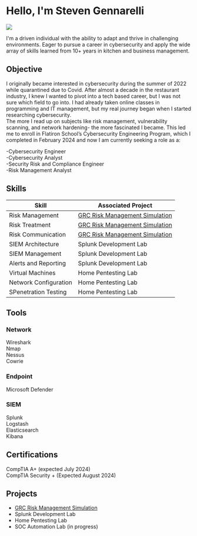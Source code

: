 # Hello, I'm Steven Gennarelli
<a href="https://www.linkedin.com/in/stevengennarelli"><img src="https://img.shields.io/badge/-LinkedIn-0072b1?&style=for-the-badge&logo=linkedin&logoColor=white" /></a>

I'm a driven individual with the ability to adapt and thrive in challenging environments. Eager to pursue a career in cybersecurity and apply the wide array of skills learned from 10+ years in kitchen and business management.

## Objective

I originally became interested in cybersecurity during the summer of 2022 while quarantined due to Covid. After almost a decade in the restaurant industry, I knew I wanted to pivot into a tech based career, but I was not sure which field to go into. I had already taken online classes in programming and IT management, but my real journey began when I started researching cybersecurity.  
The more I read up on subjects like risk management, vulnerability scanning, and network hardening- the more fascinated I became. This led me to enroll in Flatiron School’s Cybersecurity Engineering Program, which I completed in February 2024 and now I am currently seeking a role as a:

-Cybersecurity Engineer  
-Cybersecurity Analyst  
-Security Risk and Compliance Engineer  
-Risk Management Analyst  



## Skills

| Skill                                         | Associated Project         |
|-----------------------------------------------|----------------------------|
| Risk Management | <a href="https://github.com/sgennarelli13/GRC-Lab/tree/main">GRC Risk Management Simulation </a>|
| Risk Treatment | <a href="https://github.com/sgennarelli13/GRC-Lab/tree/main">GRC Risk Management Simulation </a>|
| Risk Communication | <a href="https://github.com/sgennarelli13/GRC-Lab/tree/main">GRC Risk Management Simulation </a>|
| SIEM Architecture | Splunk Development Lab|
| SIEM Management | Splunk Development Lab|
| Alerts and Reporting | Splunk Development Lab|
| Virtual Machines | Home Pentesting Lab|
| Network Configuration | Home Pentesting Lab|
| SPenetration Testing | Home Pentesting Lab|

## Tools

### Network
Wireshark    
Nmap  
Nessus  
Cowrie  

### Endpoint
Microsoft Defender  

### SIEM
Splunk  
Logstash  
Elasticsearch  
Kibana  

## Certifications
CompTIA A+ (expected July 2024)  
CompTIA Security + (Expected August 2024)  


## Projects
- <a href="https://github.com/sgennarelli13/GRC-Lab/tree/main">GRC Risk Management Simulation</a>  
- Splunk Development Lab  
- Home Pentesting Lab  
- SOC Automation Lab (in progress)  
